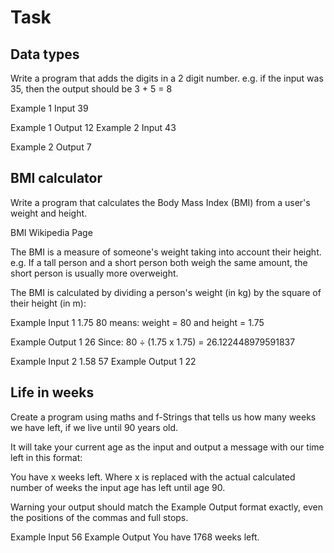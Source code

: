 # Task

## Data types

Write a program that adds the digits in a 2 digit number. e.g. if the input was 35, then the output should be 3 + 5 = 8

Example 1 Input
39

Example 1 Output
12
Example 2 Input
43

Example 2 Output
7

## BMI calculator

Write a program that calculates the Body Mass Index (BMI) from a user's weight and height.

BMI Wikipedia Page

The BMI is a measure of someone's weight taking into account their height. e.g. If a tall person and a short person both weigh the same amount, the short person is usually more overweight.

The BMI is calculated by dividing a person's weight (in kg) by the square of their height (in m):

Example Input 1
1.75
80
means: weight = 80 and height = 1.75

Example Output 1
26
Since: 80 ÷ (1.75 x 1.75) = 26.122448979591837

Example Input 2
1.58
57
Example Output 1
22

## Life in weeks

Create a program using maths and f-Strings that tells us how many weeks we have left, if we live until 90 years old.

It will take your current age as the input and output a message with our time left in this format:

You have x weeks left.
Where x is replaced with the actual calculated number of weeks the input age has left until age 90.

Warning your output should match the Example Output format exactly, even the positions of the commas and full stops.

Example Input
56
Example Output
You have 1768 weeks left.
